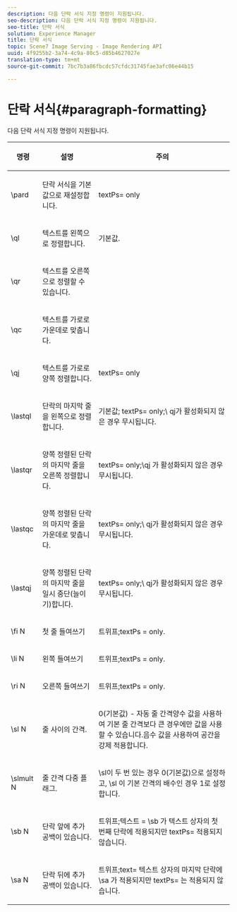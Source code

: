 ```yaml
---
description: 다음 단락 서식 지정 명령이 지원됩니다.
seo-description: 다음 단락 서식 지정 명령이 지원됩니다.
seo-title: 단락 서식
solution: Experience Manager
title: 단락 서식
topic: Scene7 Image Serving - Image Rendering API
uuid: 4f9255b2-3a74-4c9a-80c5-d85b4627027e
translation-type: tm+mt
source-git-commit: 7bc7b3a86fbcdc57cfdc31745fae3afc06e44b15

---
```



# 단락 서식{#paragraph-formatting}

다음 단락 서식 지정 명령이 지원됩니다.

<table id="table_5DD044E1C0614A29A2413557DF57197D"> 
 <thead> 
  <tr> 
   <th class="entry"> <p>명령 </p> </th> 
   <th class="entry"> <p>설명 </p> </th> 
   <th class="entry"> <p>주의 </p> </th> 
  </tr> 
 </thead>
 <tbody> 
  <tr> 
   <td> <span class="codeph"> \pard </span> </td> 
   <td> <p>단락 서식을 기본값으로 재설정합니다. </p> </td> 
   <td> <p> <span class="codeph"> textPs= </span> only </p> </td> 
  </tr> 
  <tr> 
   <td> <span class="codeph"> \ql </span> </td> 
   <td> <p>텍스트를 왼쪽으로 정렬합니다. </p> </td> 
   <td> <p>기본값. </p> </td> 
  </tr> 
  <tr> 
   <td> <span class="codeph"> \qr </span> </td> 
   <td> <p>텍스트를 오른쪽으로 정렬할 수 있습니다. </p> </td> 
   <td> <p> </p> </td> 
  </tr> 
  <tr> 
   <td> <span class="codeph"> \qc </span> </td> 
   <td> <p>텍스트를 가로로 가운데로 맞춥니다. </p> </td> 
   <td> <p> </p> </td> 
  </tr> 
  <tr> 
   <td> <span class="codeph"> \qj </span> </td> 
   <td> <p>텍스트를 가로로 양쪽 정렬합니다. </p> </td> 
   <td> <p> <span class="codeph"> textPs= </span> only </p> </td> 
  </tr> 
  <tr> 
   <td> <span class="codeph"> \lastql </span> </td> 
   <td> <p>단락의 마지막 줄을 왼쪽으로 정렬합니다. </p> </td> 
   <td> <p>기본값; <span class="codeph"> textPs= </span> only;\ <span class="codeph"> qj가 </span>활성화되지 않은 경우 무시됩니다. </p> </td> 
  </tr> 
  <tr> 
   <td> <span class="codeph"> \lastqr </span> </td> 
   <td> <p>양쪽 정렬된 단락의 마지막 줄을 오른쪽 정렬합니다. </p> </td> 
   <td> <p> <span class="codeph"> textPs= </span> only;\qj <span class="codeph"> 가 활성화되지 않은 경우 </span> 무시됩니다. </p> </td> 
  </tr> 
  <tr> 
   <td> <span class="codeph"> \lastqc </span> </td> 
   <td> <p>양쪽 정렬된 단락의 마지막 줄을 가운데로 맞춥니다. </p> </td> 
   <td> <p> <span class="codeph"> textPs= </span> only;\ <span class="codeph"> qj가 </span>활성화되지 않은 경우 무시됩니다. </p> </td> 
  </tr> 
  <tr> 
   <td> <span class="codeph"> \lastqj </span> </td> 
   <td> <p>양쪽 정렬된 단락의 마지막 줄을 일시 중단(늘이기)합니다. </p> </td> 
   <td> <p> <span class="codeph"> textPs= </span> only;\ <span class="codeph"> qj가 </span>활성화되지 않은 경우 무시됩니다. </p> </td> 
  </tr> 
  <tr> 
   <td> <span class="codeph"> \fi <span class="varname"> N </span></span> </td> 
   <td> <p>첫 줄 들여쓰기 </p> </td> 
   <td> <p>트위프;textPs <span class="codeph"> = </span> only. </p> </td> 
  </tr> 
  <tr> 
   <td> <span class="codeph"> \li <span class="varname"> N </span></span> </td> 
   <td> <p>왼쪽 들여쓰기 </p> </td> 
   <td> <p>트위프;textPs <span class="codeph"> = </span> only. </p> </td> 
  </tr> 
  <tr> 
   <td> <span class="codeph"> \ri <span class="varname"> N </span></span> </td> 
   <td> <p>오른쪽 들여쓰기 </p> </td> 
   <td> <p>트위프;textPs <span class="codeph"> = </span> only. </p> </td> 
  </tr> 
  <tr> 
   <td> <span class="codeph"> \sl <span class="varname"> N </span></span> </td> 
   <td> <p>줄 사이의 간격. </p> </td> 
   <td> <p>0(기본값) - 자동 줄 간격양수 값을 사용하여 기본 줄 간격보다 큰 경우에만 값을 사용할 수 있습니다.음수 값을 사용하여 공간을 강제 적용합니다. </p> </td> 
  </tr> 
  <tr> 
   <td> <span class="codeph"> \slmult <span class="varname"> N </span></span> </td> 
   <td> <p>줄 간격 다중 플래그. </p> </td> 
   <td> <p>\sl이 <span class="codeph"> 두 </span> 번 있는 경우 0(기본값)으로 설정하고, \sl <span class="codeph"> 이 기본 간격의 배수인 경우 </span> 1로 설정합니다. </p> </td> 
  </tr> 
  <tr> 
   <td> <span class="codeph"> \sb <span class="varname"> N </span></span> </td> 
   <td> <p>단락 앞에 추가 공백이 있습니다. </p> </td> 
   <td> <p>트위프;텍스트 <span class="codeph"> = \sb </span>가 텍스트 상자의 첫 번째 단락에 <span class="codeph"> 적용되지만 </span> textPs= <span class="codeph"> </span> 적용되지 않습니다. </p> </td> 
  </tr> 
  <tr> 
   <td> <span class="codeph"> \sa <span class="varname"> N </span></span> </td> 
   <td> <p>단락 뒤에 추가 공백이 있습니다. </p> </td> 
   <td> <p>트위프;text= <span class="codeph"></span> 텍스트 상자의 마지막 단락에 \sa <span class="codeph"> 가 적용되지만 </span> textPs= <span class="codeph"> </span> 는 적용되지 않습니다. </p> </td> 
  </tr> 
 </tbody> 
</table>

